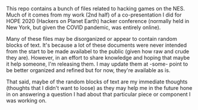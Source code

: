 This repo contains a bunch of files related to hacking games on the NES. Much of it comes
from my work (2nd half) of a co-presentation I did for HOPE 2020 (Hackers on Planet Earth)
hacker conference (normally held in New York, but given the COVID pandemic, was entirely
online).

Many of these files may be disorganized or appear to contain random blocks of text. It's
because a lot of these documents were never intended from the start to be made
availabel to the public (given how raw and crude they are). However, in an effort to
share knowledge and hoping that maybe it help someone, I'm releasing them. I may
update them at -some- point to be better organized and refined but for now, they're
available as is.

That said, maybe of the random blocks of text are my immediate thoughts (thoughts that I
didn't want to loose) as they may help me in the future hone in on answering a question I
had about that particular piece or component I was working on. 